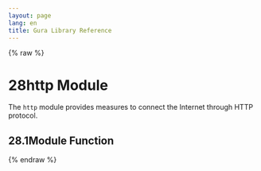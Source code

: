 ```yaml
---
layout: page
lang: en
title: Gura Library Reference
---
```


{% raw %}
<h1><span class="caption-index-1">28</span><a name="anchor-28"></a>http Module</h1>
<p>
The <code>http</code> module provides measures to connect the Internet through HTTP protocol.
</p>
<h2><span class="caption-index-2">28.1</span><a name="anchor-28-1"></a>Module Function</h2>
<p />

{% endraw %}
